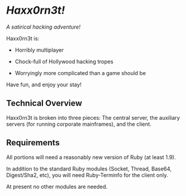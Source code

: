# *Haxx0rn3t!*

*A satirical hacking adventure!*

Haxx0rn3t is:

* Horribly multiplayer

* Chock-full of Hollywood hacking tropes

* Worryingly more complicated than a game should be

Have fun, and enjoy your stay!

## Technical Overview

Haxx0rn3t is broken into three pieces: The central server, the auxiliary servers (for running corporate mainframes), and the client.

## Requirements

All portions will need a reasonably new version of Ruby (at least 1.9).

In addition to the standard Ruby modules (Socket, Thread, Base64, Digest/Sha2, etc), you will need Ruby-Terminfo for the client only.

At present no other modules are needed.
